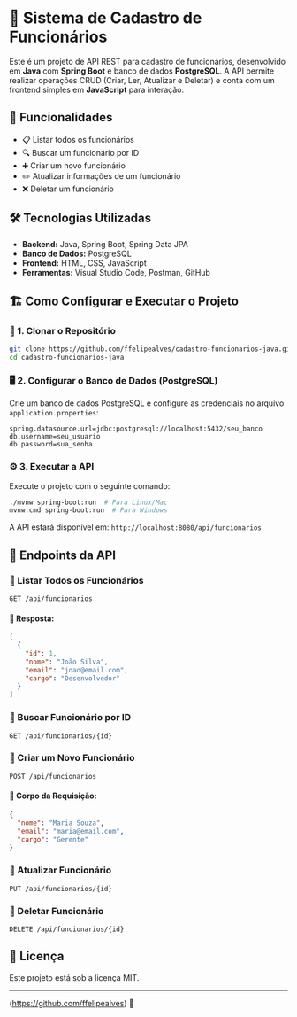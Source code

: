 # 📌 Sistema de Cadastro de Funcionários

Este é um projeto de API REST para cadastro de funcionários, desenvolvido em **Java** com **Spring Boot** e banco de dados **PostgreSQL**. A API permite realizar operações CRUD (Criar, Ler, Atualizar e Deletar) e conta com um frontend simples em **JavaScript** para interação.

## 🚀 Funcionalidades
- 📋 Listar todos os funcionários
- 🔍 Buscar um funcionário por ID
- ➕ Criar um novo funcionário
- ✏️ Atualizar informações de um funcionário
- ❌ Deletar um funcionário

## 🛠️ Tecnologias Utilizadas
- **Backend:** Java, Spring Boot, Spring Data JPA
- **Banco de Dados:** PostgreSQL
- **Frontend:** HTML, CSS, JavaScript
- **Ferramentas:** Visual Studio Code, Postman, GitHub

## 🏗️ Como Configurar e Executar o Projeto
### 📌 1. Clonar o Repositório
```bash
git clone https://github.com/ffelipealves/cadastro-funcionarios-java.git
cd cadastro-funcionarios-java
```

### 🖥️ 2. Configurar o Banco de Dados (PostgreSQL)
Crie um banco de dados PostgreSQL e configure as credenciais no arquivo `application.properties`:
```properties
spring.datasource.url=jdbc:postgresql://localhost:5432/seu_banco
db.username=seu_usuario
db.password=sua_senha
```

### ⚙️ 3. Executar a API
Execute o projeto com o seguinte comando:
```bash
./mvnw spring-boot:run  # Para Linux/Mac
mvnw.cmd spring-boot:run  # Para Windows
```
A API estará disponível em: `http://localhost:8080/api/funcionarios`

## 📡 Endpoints da API
### 🔹 Listar Todos os Funcionários
```
GET /api/funcionarios
```
#### 🔹 Resposta:
```json
[
  {
    "id": 1,
    "nome": "João Silva",
    "email": "joao@email.com",
    "cargo": "Desenvolvedor"
  }
]
```

### 🔹 Buscar Funcionário por ID
```
GET /api/funcionarios/{id}
```

### 🔹 Criar um Novo Funcionário
```
POST /api/funcionarios
```
#### 🔹 Corpo da Requisição:
```json
{
  "nome": "Maria Souza",
  "email": "maria@email.com",
  "cargo": "Gerente"
}
```

### 🔹 Atualizar Funcionário
```
PUT /api/funcionarios/{id}
```

### 🔹 Deletar Funcionário
```
DELETE /api/funcionarios/{id}
```

## 📄 Licença
Este projeto está sob a licença MIT.

---
(https://github.com/ffelipealves) 🚀

